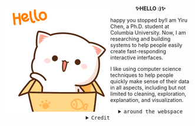 <p align="left">
<img src="https://github.com/Ireneruru/Ireneruru/blob/main/hewwo.gif" align="left">
<p align="center"><strong>✨HELLO :)✨</strong></p>
<p align="left">happy you stopped by!I am Yiru Chen, a Ph.D. student at Columbia University. Now, I am researching and building systems to help people easily create fast-responding interactive interfaces.  

I like using computer science techniques to help people quickly make sense of their data in all aspects, including but not limited to cleaning, exploration, explanation, and visualization.  </p>
</p>


<details>
<summary align="center"><samp>around the webspace</samp></summary>    
  <p align="center">
  <a href="https://twitter.com/Yiru__Chen"><kbd>wanna see my twitter?</kbd></a>
  <a href="https://www.cs.columbia.edu/~chen1ru/"><kbd>maybe my website?</kbd></a>
</p>

</details>
<details>
<summary align="center"><samp>Credit</samp></summary>
  <p align="center">🌟Layout borrowed by <a href="https://github.com/chumbud">chumbud's.</a>🌟</p>

</details>
